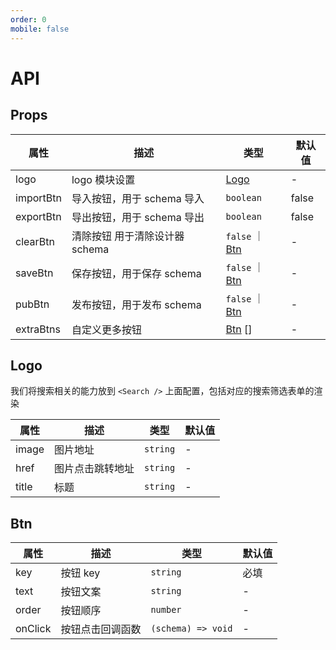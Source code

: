 ```yaml
---
order: 0
mobile: false
---
```

# API

## Props

| 属性                  | 描述                                                  | 类型                      | 默认值     |
| ---------------------| ----------------------------------------------------- | -------------------      | --------- |
| logo                 | logo 模块设置                                          | [Logo](#Logo)| -         | -         |
| importBtn            | 导入按钮，用于 schema 导入                               | `boolean`                |   false   |
| exportBtn            | 导出按钮，用于 schema 导出                               | `boolean`                |   false   |
| clearBtn             | 清除按钮  用于清除设计器 schema                           | `false` ｜ [Btn](#Btn)   |     -     |
| saveBtn              | 保存按钮，用于保存 schema                                | `false` ｜ [Btn](#Btn)   |     -     |
| pubBtn               | 发布按钮，用于发布 schema                                | `false` ｜ [Btn](#Btn)   |     -     |
| extraBtns            | 自定义更多按钮                                          | [Btn](#Btn) []           |     -     |



## Logo

我们将搜索相关的能力放到 `<Search />` 上面配置，包括对应的搜索筛选表单的渲染

| 属性                  | 描述                                                                      | 类型                 | 默认值     |
| --------------------- | ------------------------------------------------------------------------ | ------------------- | --------- |
| image         |   图片地址                                                                        | `string`      |   -     |
| href          |   图片点击跳转地址                                                                  | `string`    |   -     |
| title         |   标题                                                                            | `string`     |   -     |


## Btn
| 属性                  | 描述                                                                      | 类型                 | 默认值     |
| -------------------- | ------------------------------------------------------------------------  | ------------------- | --------- |
| key                 |   按钮 key                                                                  | `string`           |   必填      |
| text                 |   按钮文案                                                                  | `string`           |   -       |
| order                |   按钮顺序                                                                  | `number`           |   -       |
| onClick              |   按钮点击回调函数                                                           | `(schema) => void`  |   -       |